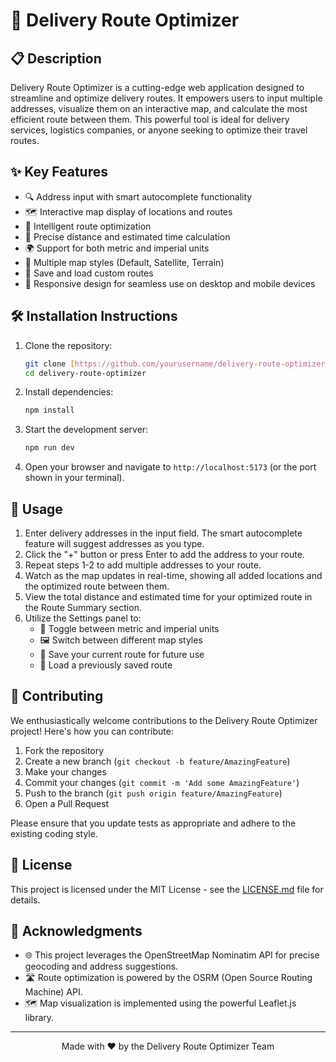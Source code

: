 # 🚚 Delivery Route Optimizer

## 📋 Description
Delivery Route Optimizer is a cutting-edge web application designed to streamline and optimize delivery routes. It empowers users to input multiple addresses, visualize them on an interactive map, and calculate the most efficient route between them. This powerful tool is ideal for delivery services, logistics companies, or anyone seeking to optimize their travel routes.

## ✨ Key Features
- 🔍 Address input with smart autocomplete functionality
- 🗺️ Interactive map display of locations and routes
- 🧭 Intelligent route optimization
- 📏 Precise distance and estimated time calculation
- 🌍 Support for both metric and imperial units
- 🎨 Multiple map styles (Default, Satellite, Terrain)
- 💾 Save and load custom routes
- 📱 Responsive design for seamless use on desktop and mobile devices

## 🛠️ Installation Instructions
1. Clone the repository:
   ```bash
   git clone [https://github.com/yourusername/delivery-route-optimizer.git](https://github.com/crazycoder35/DeliveryRouteOptimizer)
   cd delivery-route-optimizer
   ```

2. Install dependencies:
   ```bash
   npm install
   ```

3. Start the development server:
   ```bash
   npm run dev
   ```

4. Open your browser and navigate to `http://localhost:5173` (or the port shown in your terminal).

## 🚀 Usage
1. Enter delivery addresses in the input field. The smart autocomplete feature will suggest addresses as you type.
2. Click the "+" button or press Enter to add the address to your route.
3. Repeat steps 1-2 to add multiple addresses to your route.
4. Watch as the map updates in real-time, showing all added locations and the optimized route between them.
5. View the total distance and estimated time for your optimized route in the Route Summary section.
6. Utilize the Settings panel to:
   - 🔄 Toggle between metric and imperial units
   - 🖼️ Switch between different map styles
   - 💾 Save your current route for future use
   - 📂 Load a previously saved route

## 🤝 Contributing
We enthusiastically welcome contributions to the Delivery Route Optimizer project! Here's how you can contribute:

1. Fork the repository
2. Create a new branch (`git checkout -b feature/AmazingFeature`)
3. Make your changes
4. Commit your changes (`git commit -m 'Add some AmazingFeature'`)
5. Push to the branch (`git push origin feature/AmazingFeature`)
6. Open a Pull Request

Please ensure that you update tests as appropriate and adhere to the existing coding style.

## 📄 License
This project is licensed under the MIT License - see the [LICENSE.md](LICENSE.md) file for details.

## 🙏 Acknowledgments
- 🌐 This project leverages the OpenStreetMap Nominatim API for precise geocoding and address suggestions.
- 🛣️ Route optimization is powered by the OSRM (Open Source Routing Machine) API.
- 🗺️ Map visualization is implemented using the powerful Leaflet.js library.

---

<p align="center">
  Made with ❤️ by the Delivery Route Optimizer Team
</p>
